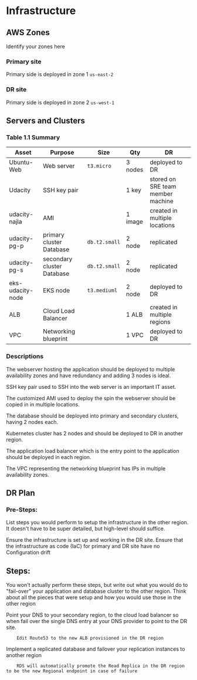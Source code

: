 # Infrastructure

## AWS Zones
Identify your zones here
### Primary site 

Primary side is deployed in zone 1 `us-east-2`
### DR site 

Primary side is deployed in zone 2 `us-west-1`

## Servers and Clusters

### Table 1.1 Summary
| Asset      | Purpose           | Size                                                                   | Qty                                                             | DR                                                                                                           |
|------------|-------------------|------------------------------------------------------------------------|-----------------------------------------------------------------|--------------------------------------------------------------------------------------------------------------|
| Ubuntu-Web | Web server  | `t3.micro` | 3 nodes | deployed to DR |
| Udacity | SSH key pair  |  | 1 key | stored on SRE team member machine |
| udacity-najla | AMI  |  | 1 image | created in multiple locations|
| udacity-pg-p | primary cluster Database  | `db.t2.small` | 2 node | replicated | 
| udacity-pg-s | secondary cluster Database  | `db.t2.small` | 2 node | replicated | 
| eks-udacity-node | EKS node  | `t3.mediuml` | 2 node | deployed to DR |
| ALB | Cloud Load Balancer  |  | 1 ALB | created in multiple regions |
| VPC | Networking blueprint  |  | 1 VPC | deployed to DR  |

### Descriptions

The webserver hosting the application should be deployed to multiple availability zones and have redundancy and adding 3 nodes is ideal.

SSH key pair used to SSH into the web server is an important IT asset.

The customized AMI used to deploy the spin the webserver should be copied in in multiple locations.

The database should be deployed into primary and secondary clusters, having 2 nodes each.

Kubernetes cluster has 2 nodes and should be deployed to DR in another region.

The application load balancer which is the entry point to the application should be deployed in each region.

The VPC representing the networking blueprint has IPs in multiple availability zones.

## DR Plan
### Pre-Steps:
List steps you would perform to setup the infrastructure in the other region. It doesn't have to be super detailed, but high-level should suffice.

Ensure the infrastructure is set up and working in the DR site.
Ensure that the infrastructure as code (IaC) for primary and DR site have no Configuration drift

## Steps:
You won't actually perform these steps, but write out what you would do to "fail-over" your application and database cluster to the other region. Think about all the pieces that were setup and how you would use those in the other region

Point your DNS to your secondary region, to the cloud load balancer so when fail over the single DNS entry at your DNS provider to point to the DR site.

        Edit Route53 to the new ALB provisioned in the DR region


Implement a replicated database and failover your  replication instances to another region

        RDS will automatically promote the Read Replica in the DR region to be the new Regional endpoint in case of failure